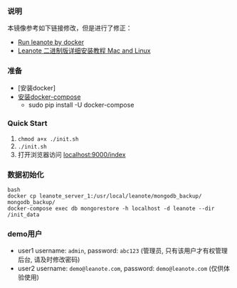
### 说明
本镜像参考如下链接修改，但是进行了修正：

- [Run leanote by docker](https://github.com/leanote/leanote/wiki/Run-leanote-by-docker)
- [Leanote 二进制版详细安装教程 Mac and Linux](https://github.com/leanote/leanote/wiki/Leanote-%E4%BA%8C%E8%BF%9B%E5%88%B6%E7%89%88%E8%AF%A6%E7%BB%86%E5%AE%89%E8%A3%85%E6%95%99%E7%A8%8B----Mac-and-Linux)
### 准备
- [安装docker]
- [安装docker-compose](https://docs.docker.com/compose/install/)
    - sudo pip install -U docker-compose

### Quick Start
1. ```chmod a+x ./init.sh```
2. ```./init.sh```
3. 打开浏览器访问 [localhost:9000/index](http://localhost:9000/index)

### 数据初始化
```
bash
docker cp leanote_server_1:/usr/local/leanote/mongodb_backup/ mongodb_backup/
docker-compose exec db mongorestore -h localhost -d leanote --dir /init_data
```
### demo用户
- user1 username: ```admin```, password: ```abc123``` (管理员, 只有该用户才有权管理后台, 请及时修改密码)
- user2 username: ```demo@leanote.com```, password: ```demo@leanote.com``` (仅供体验使用)

